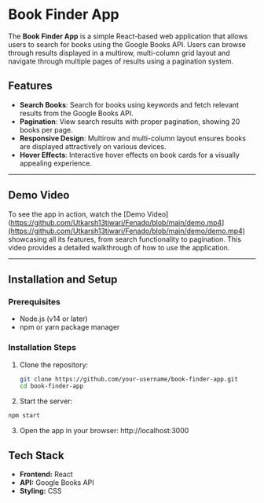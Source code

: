 # Book Finder App  

The **Book Finder App** is a simple React-based web application that allows users to search for books using the Google Books API. Users can browse through results displayed in a multirow, multi-column grid layout and navigate through multiple pages of results using a pagination system.  

## Features  
- **Search Books**: Search for books using keywords and fetch relevant results from the Google Books API.  
- **Pagination**: View search results with proper pagination, showing 20 books per page.  
- **Responsive Design**: Multirow and multi-column layout ensures books are displayed attractively on various devices.  
- **Hover Effects**: Interactive hover effects on book cards for a visually appealing experience.  

---

## Demo Video  
To see the app in action, watch the [Demo Video](https://github.com/Utkarsh13tiwari/Fenado/blob/main/demo.mp4](https://github.com/Utkarsh13tiwari/Fenado/blob/main/demo/demo.mp4) showcasing all its features, from search functionality to pagination. This video provides a detailed walkthrough of how to use the application.  

---

## Installation and Setup  

### Prerequisites  
- Node.js (v14 or later)  
- npm or yarn package manager  

### Installation Steps  
1. Clone the repository:  
   ```bash  
   git clone https://github.com/your-username/book-finder-app.git  
   cd book-finder-app
   
2. Start the server:
  ```bash
  npm start
  ```
3. Open the app in your browser:
   http://localhost:3000  

## Tech Stack  

- **Frontend:** React  
- **API:** Google Books API  
- **Styling:** CSS  

